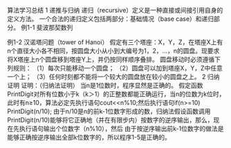 算法学习总结
1 递推与归纳
递归（recursive）定义是一种直接或间接引用自身的定义方法。
一个合法的递归定义包括两部分：基础情况（base case）和递归部分。
例1-1  斐波那契数列

例1-2  汉诺塔问题（tower of Hanoi）
假定有三个塔座：X，Y，Z，在塔座X上有n个直径大小各不相同，按圆盘大小从小到大编号为1，2，…，n的圆盘。现要求将X塔座上n个圆盘移到塔座Y上，并仍按同样顺序叠排。
圆盘移动时必须遵循下列规则：
（1）每次只能移动一个圆盘；
（2）圆盘可以加到塔座X，Y，Z中任意一个上；
（3）任何时刻都不能将一个较大的圆盘放在较小的圆盘之上。
2 归纳证明
 证明：（归纳法证明）
 当n是1位数时，程序显然是正确的。
 假定函数PrintDigit对所有位数小于k（k＞1）的正整数都能正确运行，当n的位数为k位时，此时有n≥10，算法必定先执行语句cout<<n%10;然后执行语句if(n>=10) PrintDigit(n/10);
 由于n/10是n的前k-1位数字形成的数，归纳法假设函数调用PrintDigit(n/10)能够将它正确地（并在有限步内）按数字的逆序输出，那么，现在先执行语句输出个位数字（n%10），然后
 由于按逆序输出前k-1位数字的做法是能够正确按逆序输出全部k位数字的，所以程序1-5是正确的。

